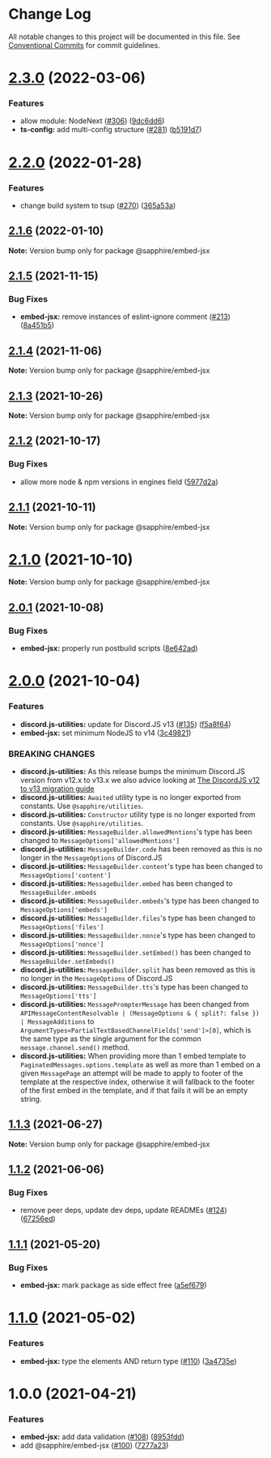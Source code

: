 # Change Log

All notable changes to this project will be documented in this file.
See [Conventional Commits](https://conventionalcommits.org) for commit guidelines.

# [2.3.0](https://github.com/sapphiredev/utilities/compare/@sapphire/embed-jsx@2.2.0...@sapphire/embed-jsx@2.3.0) (2022-03-06)

### Features

-   allow module: NodeNext ([#306](https://github.com/sapphiredev/utilities/issues/306)) ([9dc6dd6](https://github.com/sapphiredev/utilities/commit/9dc6dd619efab879bb2b0b3c9e64304e10a67ed6))
-   **ts-config:** add multi-config structure ([#281](https://github.com/sapphiredev/utilities/issues/281)) ([b5191d7](https://github.com/sapphiredev/utilities/commit/b5191d7f2416dc5838590c4ff221454925553e37))

# [2.2.0](https://github.com/sapphiredev/utilities/compare/@sapphire/embed-jsx@2.1.6...@sapphire/embed-jsx@2.2.0) (2022-01-28)

### Features

-   change build system to tsup ([#270](https://github.com/sapphiredev/utilities/issues/270)) ([365a53a](https://github.com/sapphiredev/utilities/commit/365a53a5517a01a0926cf28a83c96b63f32ed9f8))

## [2.1.6](https://github.com/sapphiredev/utilities/compare/@sapphire/embed-jsx@2.1.5...@sapphire/embed-jsx@2.1.6) (2022-01-10)

**Note:** Version bump only for package @sapphire/embed-jsx

## [2.1.5](https://github.com/sapphiredev/utilities/compare/@sapphire/embed-jsx@2.1.4...@sapphire/embed-jsx@2.1.5) (2021-11-15)

### Bug Fixes

-   **embed-jsx:** remove instances of eslint-ignore comment ([#213](https://github.com/sapphiredev/utilities/issues/213)) ([8a451b5](https://github.com/sapphiredev/utilities/commit/8a451b582c2bfbcc74e0a58749bda6a9d7cb3ccd))

## [2.1.4](https://github.com/sapphiredev/utilities/compare/@sapphire/embed-jsx@2.1.3...@sapphire/embed-jsx@2.1.4) (2021-11-06)

**Note:** Version bump only for package @sapphire/embed-jsx

## [2.1.3](https://github.com/sapphiredev/utilities/compare/@sapphire/embed-jsx@2.1.2...@sapphire/embed-jsx@2.1.3) (2021-10-26)

**Note:** Version bump only for package @sapphire/embed-jsx

## [2.1.2](https://github.com/sapphiredev/utilities/compare/@sapphire/embed-jsx@2.1.1...@sapphire/embed-jsx@2.1.2) (2021-10-17)

### Bug Fixes

-   allow more node & npm versions in engines field ([5977d2a](https://github.com/sapphiredev/utilities/commit/5977d2a30a4b2cfdf84aff3f33af03ffde1bbec5))

## [2.1.1](https://github.com/sapphiredev/utilities/compare/@sapphire/embed-jsx@2.1.0...@sapphire/embed-jsx@2.1.1) (2021-10-11)

**Note:** Version bump only for package @sapphire/embed-jsx

# [2.1.0](https://github.com/sapphiredev/utilities/compare/@sapphire/embed-jsx@2.0.1...@sapphire/embed-jsx@2.1.0) (2021-10-10)

**Note:** Version bump only for package @sapphire/embed-jsx

## [2.0.1](https://github.com/sapphiredev/utilities/compare/@sapphire/embed-jsx@2.0.0...@sapphire/embed-jsx@2.0.1) (2021-10-08)

### Bug Fixes

-   **embed-jsx:** properly run postbuild scripts ([8e642ad](https://github.com/sapphiredev/utilities/commit/8e642ad9027d0dd2cb8760202a40b06e310ca3fd))

# [2.0.0](https://github.com/sapphiredev/utilities/compare/@sapphire/embed-jsx@1.1.3...@sapphire/embed-jsx@2.0.0) (2021-10-04)

### Features

-   **discord.js-utilities:** update for Discord.JS v13 ([#135](https://github.com/sapphiredev/utilities/issues/135)) ([f5a8f64](https://github.com/sapphiredev/utilities/commit/f5a8f642aa45d9c1267337bd141461f213ac9e98))
-   **embed-jsx:** set minimum NodeJS to v14 ([3c49821](https://github.com/sapphiredev/utilities/commit/3c49821859f5aa2319c3e8fbaa816d92ebeb7d3d))

### BREAKING CHANGES

-   **discord.js-utilities:** As this release bumps the minimum Discord.JS version from v12.x to v13.x we also advice looking at [The DiscordJS v12 to v13 migration guide](https://deploy-preview-680--discordjs-guide.netlify.app/additional-info/changes-in-v13.html)
-   **discord.js-utilities:** `Awaited` utility type is no longer exported from constants. Use `@sapphire/utilities`.
-   **discord.js-utilities:** `Constructor` utility type is no longer exported from constants. Use `@sapphire/utilities`.
-   **discord.js-utilities:** `MessageBuilder.allowedMentions`'s type has been changed to `MessageOptions['allowedMentions']`
-   **discord.js-utilities:** `MessageBuilder.code` has been removed as this is no longer in the `MessageOptions` of Discord.JS
-   **discord.js-utilities:** `MessageBuilder.content`'s type has been changed to `MessageOptions['content']`
-   **discord.js-utilities:** `MessageBuilder.embed` has been changed to `MessageBuilder.embeds`
-   **discord.js-utilities:** `MessageBuilder.embeds`'s type has been changed to `MessageOptions['embeds']`
-   **discord.js-utilities:** `MessageBuilder.files`'s type has been changed to `MessageOptions['files']`
-   **discord.js-utilities:** `MessageBuilder.nonce`'s type has been changed to `MessageOptions['nonce']`
-   **discord.js-utilities:** `MessageBuilder.setEmbed()` has been changed to `MessageBuilder.setEmbeds()`
-   **discord.js-utilities:** `MessageBuilder.split` has been removed as this is no longer in the `MessageOptions` of Discord.JS
-   **discord.js-utilities:** `MessageBuilder.tts`'s type has been changed to `MessageOptions['tts']`
-   **discord.js-utilities:** `MessagePrompterMessage` has been changed from `APIMessageContentResolvable | (MessageOptions & { split?: false }) | MessageAdditions` to `ArgumentTypes<PartialTextBasedChannelFields['send']>[0]`, which is the same type as the single argument for the common `message.channel.send()` method.
-   **discord.js-utilities:** When providing more than 1 embed template to `PaginatedMessages.options.template` as well as more than 1 embed on a given `MessagePage` an attempt will be made to apply to footer of the template at the respective index, otherwise it will fallback to the footer of the first embed in the template, and if that fails it will be an empty string.

## [1.1.3](https://github.com/sapphiredev/utilities/compare/@sapphire/embed-jsx@1.1.2...@sapphire/embed-jsx@1.1.3) (2021-06-27)

**Note:** Version bump only for package @sapphire/embed-jsx

## [1.1.2](https://github.com/sapphiredev/utilities/compare/@sapphire/embed-jsx@1.1.1...@sapphire/embed-jsx@1.1.2) (2021-06-06)

### Bug Fixes

-   remove peer deps, update dev deps, update READMEs ([#124](https://github.com/sapphiredev/utilities/issues/124)) ([67256ed](https://github.com/sapphiredev/utilities/commit/67256ed43b915b02a8b5c68230ba82d6210c5032))

## [1.1.1](https://github.com/sapphiredev/utilities/compare/@sapphire/embed-jsx@1.1.0...@sapphire/embed-jsx@1.1.1) (2021-05-20)

### Bug Fixes

-   **embed-jsx:** mark package as side effect free ([a5ef679](https://github.com/sapphiredev/utilities/commit/a5ef6793f0f61d269fb5b2e41ec919830ff28870))

# [1.1.0](https://github.com/sapphiredev/utilities/compare/@sapphire/embed-jsx@1.0.0...@sapphire/embed-jsx@1.1.0) (2021-05-02)

### Features

-   **embed-jsx:** type the elements AND return type ([#110](https://github.com/sapphiredev/utilities/issues/110)) ([3a4735e](https://github.com/sapphiredev/utilities/commit/3a4735e58efd22ee253044331d240a3066d971f3))

# 1.0.0 (2021-04-21)

### Features

-   **embed-jsx:** add data validation ([#108](https://github.com/sapphiredev/utilities/issues/108)) ([8953fdd](https://github.com/sapphiredev/utilities/commit/8953fdd266785f37cafaf90ab7c79ab9060411ad))
-   add @sapphire/embed-jsx ([#100](https://github.com/sapphiredev/utilities/issues/100)) ([7277a23](https://github.com/sapphiredev/utilities/commit/7277a236015236ed8e81b7882875410facc4ce17))
